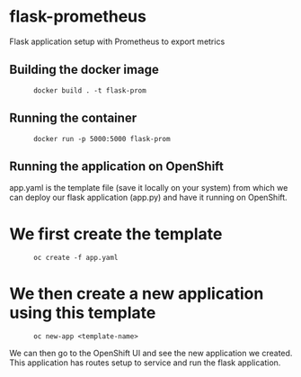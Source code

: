 # flask-prometheus
Flask application setup with Prometheus to export metrics

## Building the docker image
```
      docker build . -t flask-prom
```
## Running the container 
```
      docker run -p 5000:5000 flask-prom
```

## Running the application on OpenShift
app.yaml is the template file (save it locally on your system) from which we can deploy our flask application (app.py) and have it running on OpenShift. 

# We first create the template
```
      oc create -f app.yaml
```
# We then create a new application using this template
```
      oc new-app <template-name>
```

We can then go to the OpenShift UI and see the new application we created. This application has routes setup to service and run the flask application.

